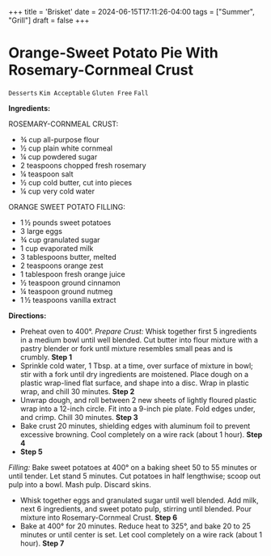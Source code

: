 +++
title = 'Brisket'
date = 2024-06-15T17:11:26-04:00
tags = ["Summer", "Grill"]
draft = false
+++
# Orange-Sweet Potato Pie With Rosemary-Cornmeal Crust

`Desserts` `Kim Acceptable` `Gluten Free` `Fall`

**Ingredients:**

ROSEMARY-CORNMEAL CRUST: 

- ¾ cup all-purpose flour 
- ½ cup plain white cornmeal 
- ¼ cup powdered sugar 
- 2 teaspoons chopped fresh rosemary 
- ¼ teaspoon salt 
- ½ cup cold butter, cut into pieces 
- ¼ cup very cold water 

ORANGE SWEET POTATO FILLING: 

- 1 ½ pounds sweet potatoes 
- 3 large eggs 
- ¾ cup granulated sugar 
- 1 cup evaporated milk 
- 3 tablespoons butter, melted 
- 2 teaspoons orange zest 
- 1 tablespoon fresh orange juice 
- ½ teaspoon ground cinnamon 
- ¼ teaspoon ground nutmeg 
- 1 ½ teaspoons vanilla extract 

**Directions:**

- Preheat oven to 400°. _Prepare Crust:_ Whisk together first 5 ingredients in a medium bowl until well blended. Cut butter into flour mixture with a pastry blender or fork until mixture resembles small peas and is crumbly.
    **Step 1**
- Sprinkle cold water, 1 Tbsp. at a time, over surface of mixture in bowl; stir with a fork until dry ingredients are moistened. Place dough on a plastic wrap-lined flat surface, and shape into a disc. Wrap in plastic wrap, and chill 30 minutes.
    **Step 2**
- Unwrap dough, and roll between 2 new sheets of lightly floured plastic wrap into a 12-inch circle. Fit into a 9-inch pie plate. Fold edges under, and crimp. Chill 30 minutes.
    **Step 3**
- Bake crust 20 minutes, shielding edges with aluminum foil to prevent excessive browning. Cool completely on a wire rack (about 1 hour).
    **Step 4**
- **Step 5**

 _Filling:_ Bake sweet potatoes at 400° on a baking sheet 50 to 55 minutes or until tender. Let stand 5 minutes. Cut potatoes in half lengthwise; scoop out pulp into a bowl. Mash pulp. Discard skins.

- Whisk together eggs and granulated sugar until well blended. Add milk, next 6 ingredients, and sweet potato pulp, stirring until blended. Pour mixture into Rosemary-Cornmeal Crust.
    **Step 6**
- Bake at 400° for 20 minutes. Reduce heat to 325°, and bake 20 to 25 minutes or until center is set. Let cool completely on a wire rack (about 1 hour).
    **Step 7**
